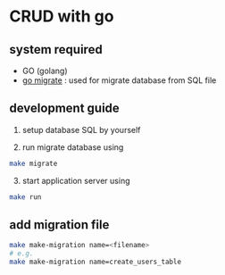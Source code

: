 # CRUD with go

## system required
- GO (golang)
- [go migrate](https://github.com/golang-migrate/migrate) : used for migrate database from SQL file


## development guide
1. setup database SQL by yourself

2. run migrate database using
```sh
make migrate
```

3. start application server using
```sh
make run
```

## add migration file
```sh
make make-migration name=<filename>
# e.g.
make make-migration name=create_users_table
```
